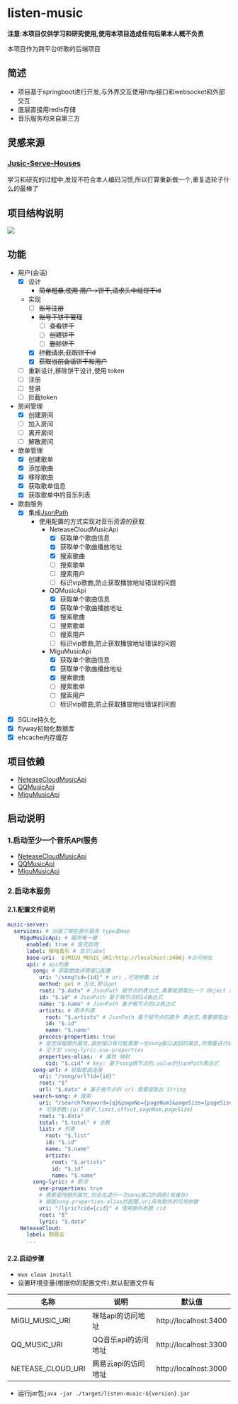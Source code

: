 # listen-music
**注意:本项目仅供学习和研究使用,使用本项目造成任何后果本人概不负责**

本项目作为跨平台听歌的后端项目


## 简述
* 项目基于springboot进行开发,与外界交互使用http接口和websocket和外部交互
* 底层直接用redis存储
* 音乐服务均来自第三方
## 灵感来源
### [Jusic-Serve-Houses](https://github.com/JumpAlang/Jusic-Serve-Houses)
学习和研究的过程中,发现不符合本人编码习惯,所以打算重新做一个,重复造轮子什么的最棒了

## 项目结构说明

![](./doc/项目层次.jpg)

## 功能
* 用户(会话)
    * [x] 设计
        * ~~简单粗暴,使用 用户->饼干,请求头中给饼干id~~
    * 实现
        *  [ ] ~~账号注册~~
        * ~~账号下饼干管理~~
            * [ ] ~~查看饼干~~
            * [ ] ~~创建饼干~~
            * [ ] ~~删除饼干~~
        * [x] ~~拦截请求,获取饼干id~~
        * [x] ~~获取当前会话饼干和用户~~
    * [ ] 重新设计,移除饼干设计,使用 token
    * [ ] 注册
    * [ ] 登录
    * [ ] 拦截token 
* 房间管理
    * [x] 创建房间
    * [ ] 加入房间
    * [ ] 离开房间
    * [ ] 解散房间
* 歌单管理
    * [x] 创建歌单
    * [x] 添加歌曲
    * [x] 移除歌曲
    * [x] 获取歌单信息
    * [x] 获取歌单中的音乐列表
* 歌曲服务
    * [x] 集成[JsonPath](https://github.com/json-path/JsonPath)
      * 使用配置的方式实现对音乐资源的获取
        * NeteaseCloudMusicApi
            * [x] 获取单个歌曲信息
            * [x] 获取单个歌曲播放地址
            * [x] 搜索歌曲
            * [ ] 搜索歌单
            * [ ] 搜索用户
            * [ ] 标识vip歌曲,防止获取播放地址错误的问题
        * QQMusicApi
            * [x] 获取单个歌曲信息
            * [x] 获取单个歌曲播放地址
            * [x] 搜索歌曲
            * [ ] 搜索歌单
            * [ ] 搜索用户
            * [ ] 标识vip歌曲,防止获取播放地址错误的问题
        * MiguMusicApi
            * [x] 获取单个歌曲信息
            * [x] 获取单个歌曲播放地址
            * [x] 搜索歌曲
            * [ ] 搜索歌单
            * [ ] 搜索用户
            * [ ] 标识vip歌曲,防止获取播放地址错误的问题
* [x] SQLite持久化
* [x] flyway初始化数据库
* [x] ehcache内存缓存
## 项目依赖
* [NeteaseCloudMusicApi](https://github.com/Binaryify/NeteaseCloudMusicApi)
* [QQMusicApi](https://github.com/jsososo/QQMusicApi)
* [MiguMusicApi](https://github.com/jsososo/MiguMusicApi)

## 启动说明
### 1.启动至少一个音乐API服务
* [NeteaseCloudMusicApi](https://github.com/Binaryify/NeteaseCloudMusicApi)
* [QQMusicApi](https://github.com/jsososo/QQMusicApi)
* [MiguMusicApi](https://github.com/jsososo/MiguMusicApi)
### 2.启动本服务
#### 2.1.配置文件说明

```yaml
music-server:
  services: # 对接了哪些音乐服务 type是map
    MiguMusicApi: # 服务唯一键
      enabled: true # 是否启用
      label: 咪咕音乐 # 显示label
      base-uri:  ${MIGU_MUSIC_URI:http://localhost:3400} #访问地址
      api: # api列表
        song: # 获取歌曲详情接口配置
          uri: "/song?id={id}" # uri ,可用参数 id
          method: get # 方法,默认get
          root: "$.data" # JsonPath 根节点的表达式,需要能提取出一个 Object 而非 array
          id: "$.id" # JsonPath 基于根节点的id表达式
          name: "$.name" # JsonPath 基于根节点的id表达式
          artists: # 歌手列表 
            root: "$.artists" # JsonPath 基于根节点的歌手 表达式,需要提取出一个 array
            id: "$.id" 
            name: "$.name"
          process-properties: true 
          # 是否保留额外属性,其他接口有可能需要一些song接口返回的属性,则需要进行提取
          # 见下文 song-lyric.use-properties
          properties-alias:  # 属性 映射
            cid: "$.cid" # key: 基于song根节点的,value的jsonPath表达式
        song-url: # 获取歌曲连接
          uri: "/song/url?id={id}"
          root: "$"
          url: "$.data" # 基于根节点的 url 需要提取出 String
        search-song: # 搜索 
          uri: "/search?keyword={q}&pageNo={pageNum}&pageSize={pageSize}"
          # 可用参数:{q:关键字,limit,offset,pageNum,pageSize}
          root: "$.data"
          total: "$.total" # 总数
          list: # 列表
            root: "$.list"
            id: "$.id"
            name: "$.name"
            artists:
              root: "$.artists"
              id: "$.id"
              name: "$.name"
        song-lyric: # 歌词
          use-properties: true
          # 需要使用额外属性,则会先进行一次song接口的调用(有缓存)
          # 根据song.properties-alias的配置,uri具有额外的可用参数
          uri: "/lyric?cid={cid}" # 使用额外参数 cid 
          root: "$"
          lyric: "$.data"
    NeteaseCloud:
      label: 网易云
      ...
```
#### 2.2.启动步骤
* `mvn clean install` 
* 设置环境变量(根据你的配置文件),默认配置文件有

名称|说明|默认值
-|-|-
MIGU_MUSIC_URI|咪咕api的访问地址|http://localhost:3400
QQ_MUSIC_URI|QQ音乐api的访问地址|http://localhost:3300
NETEASE_CLOUD_URI|网易云api的访问地址|http://localhost:3000

* 运行jar包`java -jar ./target/listen-music-${version}.jar` 
